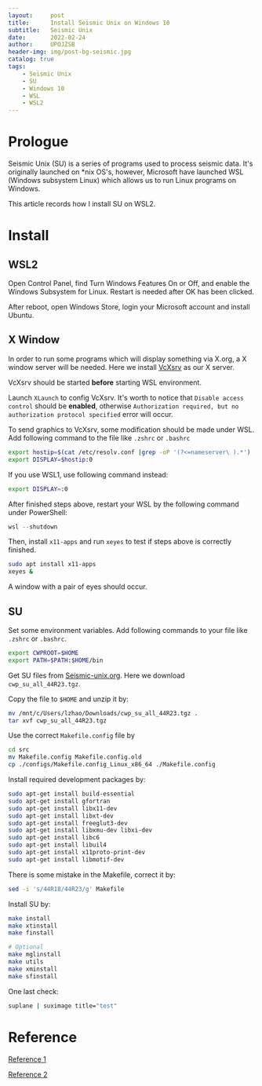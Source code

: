 ```yaml
---
layout:     post
title:      Install Seismic Unix on Windows 10
subtitle:   Seismic Unix
date:       2022-02-24
author:     UPOJZSB
header-img: img/post-bg-seismic.jpg
catalog: true
tags:
    - Seismic Unix
    - SU
    - Windows 10
    - WSL
    - WSL2
---
```


# Prologue

Seismic Unix (SU) is a series of programs used to process seismic data. It's originally launched on *nix OS's, however, Microsoft have launched WSL (Windows subsystem Linux) which allows us to run Linux programs on Windows.

This article records how I install SU on WSL2.

# Install
## WSL2

Open Control Panel, find Turn Windows Features On or Off, and enable the Windows Subsystem for Linux. Restart is needed after OK has been clicked.

After reboot, open Windows Store, login your Microsoft account and install Ubuntu.

## X Window

In order to run some programs which will display something via X.org, a X window server will be needed. Here we install [VcXsrv](https://sourceforge.net/projects/vcxsrv/) as our X server.

VcXsrv should be started **before** starting WSL environment.

Launch `XLaunch` to config VcXsrv. It's worth to notice that `Disable access control` should be **enabled**, otherwise `Authorization required, but no authorization protocol specified` error will occur.  

To send graphics to VcXsrv, some modification should be made under WSL. Add following command to the file like `.zshrc` or `.bashrc`

```sh
export hostip=$(cat /etc/resolv.conf |grep -oP '(?<=nameserver\ ).*')
export DISPLAY=$hostip:0
```

If you use WSL1, use following command instead:

```sh
export DISPLAY=:0
```

After finished steps above, restart your WSL by the following command under PowerShell:

```powershell
wsl --shutdown
```

Then, install `x11-apps` and run `xeyes` to test if steps above is correctly finished.

```sh
sudo apt install x11-apps
xeyes &
```

A window with a pair of eyes should occur.

## SU

Set some environment variables. Add following commands to your file like `.zshrc` or `.bashrc`.

```sh
export CWPROOT=$HOME
export PATH=$PATH:$HOME/bin
```

Get SU files from [Seismic-unix.org](https://wiki.seismic-unix.org/doku.php). Here we download `cwp_su_all_44R23.tgz`.

Copy the file to `$HOME` and unzip it by:

```sh
mv /mnt/c/Users/lzhao/Downloads/cwp_su_all_44R23.tgz .
tar xvf cwp_su_all_44R23.tgz
```

Use the correct `Makefile.config` file by

```sh
cd src
mv Makefile.config Makefile.config.old
cp ./configs/Makefile.config_Linux_x86_64 ./Makefile.config
```

Install required development packages by:

```sh
sudo apt-get install build-essential
sudo apt-get install gfortran
sudo apt-get install libx11-dev
sudo apt-get install libxt-dev
sudo apt-get install freeglut3-dev
sudo apt-get install libxmu-dev libxi-dev
sudo apt-get install libc6
sudo apt-get install libuil4
sudo apt-get install x11proto-print-dev
sudo apt-get install libmotif-dev
```

There is some mistake in the Makefile, correct it by:

```sh
sed -i 's/44R18/44R23/g' Makefile
```

Install SU by:

```sh
make install
make xtinstall
make finstall

# Optional
make mglinstall
make utils
make xminstall
make sfinstall
```

One last check:

```sh
suplane | suximage title="test"
```

# Reference

[Reference 1](https://suwindows10.blogspot.com/2016/08/how-to-install-seismic-unix-su-on.html)

[Reference 2](https://superuser.com/questions/1174563/when-trying-to-connect-remote-clients-to-cygwin-x-i-get-authorization-required)
